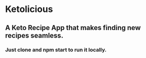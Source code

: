 # Ketolicious

## A Keto Recipe App that makes finding new recipes seamless.

### Just clone and npm start to run it locally.
